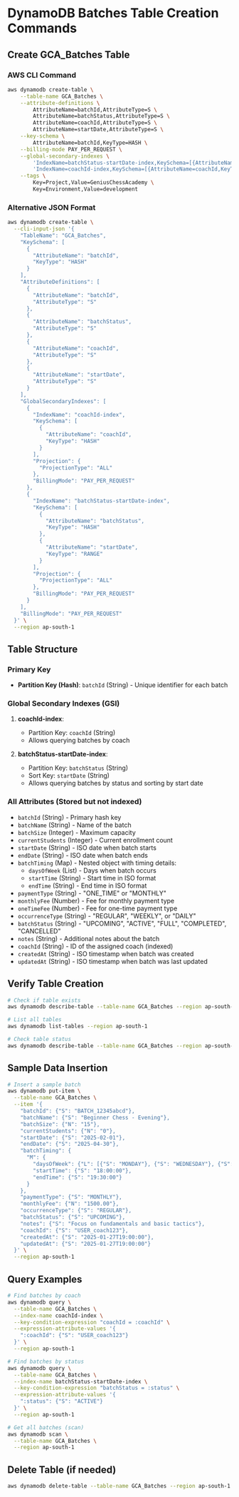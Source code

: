 # DynamoDB Batches Table Creation Commands

## Create GCA_Batches Table

### AWS CLI Command

```bash
aws dynamodb create-table \
    --table-name GCA_Batches \
    --attribute-definitions \
        AttributeName=batchId,AttributeType=S \
        AttributeName=batchStatus,AttributeType=S \
        AttributeName=coachId,AttributeType=S \
        AttributeName=startDate,AttributeType=S \
    --key-schema \
        AttributeName=batchId,KeyType=HASH \
    --billing-mode PAY_PER_REQUEST \
    --global-secondary-indexes \
        'IndexName=batchStatus-startDate-index,KeySchema=[{AttributeName=batchStatus,KeyType=HASH},{AttributeName=startDate,KeyType=RANGE}],Projection={ProjectionType=ALL}' \
        'IndexName=coachId-index,KeySchema=[{AttributeName=coachId,KeyType=HASH}],Projection={ProjectionType=ALL}' \
    --tags \
        Key=Project,Value=GeniusChessAcademy \
        Key=Environment,Value=development
```

### Alternative JSON Format

```bash
aws dynamodb create-table \
  --cli-input-json '{
    "TableName": "GCA_Batches",
    "KeySchema": [
      {
        "AttributeName": "batchId",
        "KeyType": "HASH"
      }
    ],
    "AttributeDefinitions": [
      {
        "AttributeName": "batchId",
        "AttributeType": "S"
      },
      {
        "AttributeName": "batchStatus",
        "AttributeType": "S"
      },
      {
        "AttributeName": "coachId",
        "AttributeType": "S"
      },
      {
        "AttributeName": "startDate",
        "AttributeType": "S"
      }
    ],
    "GlobalSecondaryIndexes": [
      {
        "IndexName": "coachId-index",
        "KeySchema": [
          {
            "AttributeName": "coachId",
            "KeyType": "HASH"
          }
        ],
        "Projection": {
          "ProjectionType": "ALL"
        },
        "BillingMode": "PAY_PER_REQUEST"
      },
      {
        "IndexName": "batchStatus-startDate-index",
        "KeySchema": [
          {
            "AttributeName": "batchStatus",
            "KeyType": "HASH"
          },
          {
            "AttributeName": "startDate",
            "KeyType": "RANGE"
          }
        ],
        "Projection": {
          "ProjectionType": "ALL"
        },
        "BillingMode": "PAY_PER_REQUEST"
      }
    ],
    "BillingMode": "PAY_PER_REQUEST"
  }' \
  --region ap-south-1
```

## Table Structure

### Primary Key
- **Partition Key (Hash)**: `batchId` (String) - Unique identifier for each batch

### Global Secondary Indexes (GSI)
1. **coachId-index**: 
   - Partition Key: `coachId` (String)
   - Allows querying batches by coach
   
2. **batchStatus-startDate-index**: 
   - Partition Key: `batchStatus` (String)
   - Sort Key: `startDate` (String)
   - Allows querying batches by status and sorting by start date

### All Attributes (Stored but not indexed)
- `batchId` (String) - Primary hash key
- `batchName` (String) - Name of the batch
- `batchSize` (Integer) - Maximum capacity
- `currentStudents` (Integer) - Current enrollment count
- `startDate` (String) - ISO date when batch starts
- `endDate` (String) - ISO date when batch ends
- `batchTiming` (Map) - Nested object with timing details:
  - `daysOfWeek` (List<String>) - Days when batch occurs
  - `startTime` (String) - Start time in ISO format
  - `endTime` (String) - End time in ISO format
- `paymentType` (String) - "ONE_TIME" or "MONTHLY"
- `monthlyFee` (Number) - Fee for monthly payment type
- `oneTimeFee` (Number) - Fee for one-time payment type
- `occurrenceType` (String) - "REGULAR", "WEEKLY", or "DAILY"
- `batchStatus` (String) - "UPCOMING", "ACTIVE", "FULL", "COMPLETED", "CANCELLED"
- `notes` (String) - Additional notes about the batch
- `coachId` (String) - ID of the assigned coach (indexed)
- `createdAt` (String) - ISO timestamp when batch was created
- `updatedAt` (String) - ISO timestamp when batch was last updated

## Verify Table Creation

```bash
# Check if table exists
aws dynamodb describe-table --table-name GCA_Batches --region ap-south-1

# List all tables
aws dynamodb list-tables --region ap-south-1

# Check table status
aws dynamodb describe-table --table-name GCA_Batches --region ap-south-1 --query 'Table.TableStatus'
```

## Sample Data Insertion

```bash
# Insert a sample batch
aws dynamodb put-item \
  --table-name GCA_Batches \
  --item '{
    "batchId": {"S": "BATCH_12345abcd"},
    "batchName": {"S": "Beginner Chess - Evening"},
    "batchSize": {"N": "15"},
    "currentStudents": {"N": "0"},
    "startDate": {"S": "2025-02-01"},
    "endDate": {"S": "2025-04-30"},
    "batchTiming": {
      "M": {
        "daysOfWeek": {"L": [{"S": "MONDAY"}, {"S": "WEDNESDAY"}, {"S": "FRIDAY"}]},
        "startTime": {"S": "18:00:00"},
        "endTime": {"S": "19:30:00"}
      }
    },
    "paymentType": {"S": "MONTHLY"},
    "monthlyFee": {"N": "1500.00"},
    "occurrenceType": {"S": "REGULAR"},
    "batchStatus": {"S": "UPCOMING"},
    "notes": {"S": "Focus on fundamentals and basic tactics"},
    "coachId": {"S": "USER_coach123"},
    "createdAt": {"S": "2025-01-27T19:00:00"},
    "updatedAt": {"S": "2025-01-27T19:00:00"}
  }' \
  --region ap-south-1
```

## Query Examples

```bash
# Find batches by coach
aws dynamodb query \
  --table-name GCA_Batches \
  --index-name coachId-index \
  --key-condition-expression "coachId = :coachId" \
  --expression-attribute-values '{
    ":coachId": {"S": "USER_coach123"}
  }' \
  --region ap-south-1

# Find batches by status
aws dynamodb query \
  --table-name GCA_Batches \
  --index-name batchStatus-startDate-index \
  --key-condition-expression "batchStatus = :status" \
  --expression-attribute-values '{
    ":status": {"S": "ACTIVE"}
  }' \
  --region ap-south-1

# Get all batches (scan)
aws dynamodb scan \
  --table-name GCA_Batches \
  --region ap-south-1
```

## Delete Table (if needed)

```bash
aws dynamodb delete-table --table-name GCA_Batches --region ap-south-1
``` 